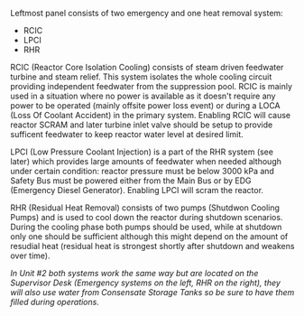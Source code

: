 Leftmost panel consists of two emergency and one heat removal system:
- RCIC
- LPCI
- RHR

RCIC (Reactor Core Isolation Cooling) consists of steam driven feedwater turbine and steam relief. This system isolates the whole cooling circuit providing independent feedwater from the suppression pool. RCIC is mainly used in a situation where no power is available as it doesn't require any power to be operated (mainly offsite power loss event) or during a LOCA (Loss Of Coolant Accident) in the primary system. Enabling RCIC will cause reactor SCRAM and later turbine inlet valve should be setup to provide sufficent feedwater to keep reactor water level at desired limit.

LPCI (Low Pressure Coolant Injection) is a part of the RHR system (see later) which provides large amounts of feedwater when needed although under certain condition: reactor pressure must be below 3000 kPa and Safety Bus must be powered either from the Main Bus or by EDG (Emergency Diesel Generator). Enabling LPCI will scram the reactor.

RHR (Residual Heat Removal) consists of two pumps (Shutdwon Cooling Pumps) and is used to cool down the reactor during shutdown scenarios. During the cooling phase both pumps should be used, while at shutdown only one should be sufficient although this might depend on the amount of resudial heat (residual heat is strongest shortly after shutdown and weakens over time).

*In Unit #2 both systems work the same way but are located on the Supervisor Desk (Emergency systems on the left, RHR on the right), they will also use water from Consensate Storage Tanks so be sure to have them filled during operations.*
